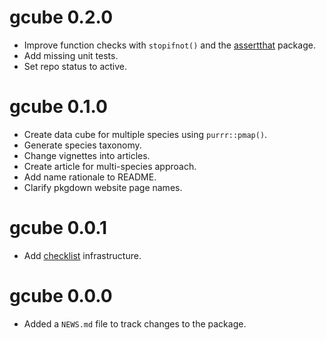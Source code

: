 # gcube 0.2.0

*	Improve function checks with `stopifnot()` and the [assertthat](https://cran.r-project.org/web/packages/assertthat/index.html) package.
*	Add missing unit tests.
*	Set repo status to active.

# gcube 0.1.0

* Create data cube for multiple species using `purrr::pmap()`.
* Generate species taxonomy.
* Change vignettes into articles.
* Create article for multi-species approach.
* Add name rationale to README.
* Clarify pkgdown website page names.

# gcube 0.0.1

* Add [checklist](https://inbo.github.io/checklist/) infrastructure.

# gcube 0.0.0

* Added a `NEWS.md` file to track changes to the package.
